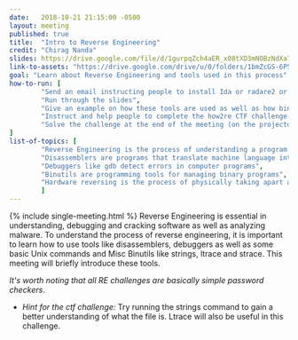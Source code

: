 ```yaml
---
date:   2018-10-21 21:15:00 -0500
layout: meeting
published: true
title:  "Intro to Reverse Engineering"
credit: "Chirag Nanda"
slides: https://drive.google.com/file/d/1gurpqZch4aER_x08tXD3mNOBzNdXa7LG/view
link-to-assets: "https://drive.google.com/drive/u/0/folders/1bmZcGS-6P57eWEtMSkABAWc7rt2E0t1J"
goal: "Learn about Reverse Engineering and tools used in this process"
how-to-run: [
        "Send an email instructing people to install Ida or radare2 or Binary Ninja",
        "Run through the slides",
        "Give an example on how these tools are used as well as how binutils like strings, ltrace and strace are used",
        "Instruct and help people to complete the how2re CTF challenge: (http://ctf.sigpwny.com/challenges#how2re)",
        "Solve the challenge at the end of the meeting (on the projector)"
]
list-of-topics: [
        "Reverse Engineering is the process of understanding a program's functionality and behavior",
        "Disassemblers are programs that translate machine language into assembly language",
        "Debuggers like gdb detect errors in computer programs",
        "Binutils are programming tools for managing binary programs",
        "Hardware reversing is the process of physically taking apart an engineered product"
        ]
---
```


{% include single-meeting.html  %}
Reverse Engineering is essential in understanding, debugging and cracking software as well as analyzing malware. To understand the process of reverse engineering, it is important to learn how to use tools like disassemblers, debuggers as well as some basic Unix commands and Misc Binutils like strings, ltrace and strace. This meeting will briefly introduce these tools.

*It's worth noting that all RE challenges are basically simple password
checkers*.

* *Hint for the ctf challenge:* Try running the strings command to gain a better understanding of what the file is. Ltrace will also be useful in this challenge.
